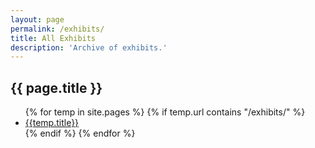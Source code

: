 ```yaml
---
layout: page
permalink: /exhibits/
title: All Exhibits
description: 'Archive of exhibits.'
---
```


<h2 class='page-title'>{{ page.title }}</h2>

<ul>
{% for temp in site.pages %}
    {% if temp.url contains "/exhibits/" %}
        <li><a href="{{ temp.url | relative_url }}">{{temp.title}}</a></li>
    {% endif %}
{% endfor %}
</ul>